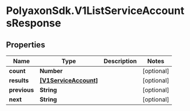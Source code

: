 # PolyaxonSdk.V1ListServiceAccountsResponse

## Properties

Name | Type | Description | Notes
------------ | ------------- | ------------- | -------------
**count** | **Number** |  | [optional] 
**results** | [**[V1ServiceAccount]**](V1ServiceAccount.md) |  | [optional] 
**previous** | **String** |  | [optional] 
**next** | **String** |  | [optional] 


